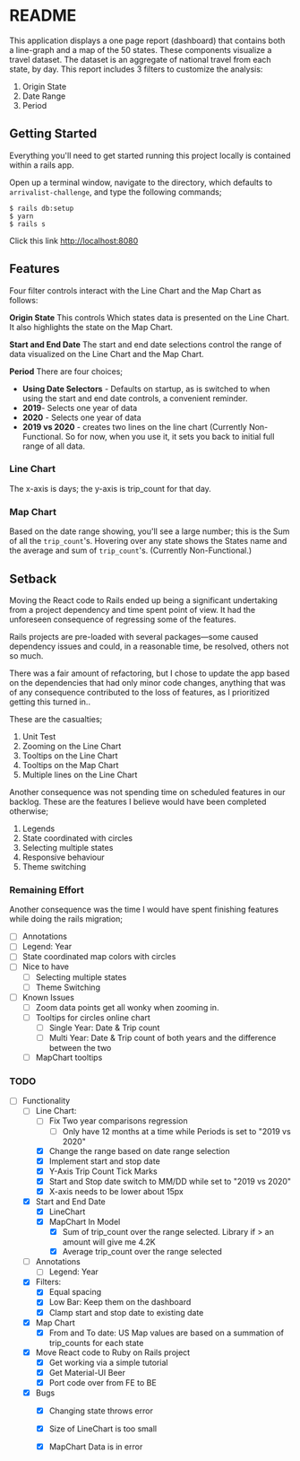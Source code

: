 # README
This application displays a one page report (dashboard) that contains both a line-graph and a map of the 50 states.
These components visualize a travel dataset. The dataset is an aggregate of national travel from each state, by day.
This report includes 3 filters to customize the analysis:
1. Origin State
2. Date Range
3. Period

## Getting Started
Everything you'll need to get started running this project
locally is contained within a rails app.

Open up a terminal window, navigate to the directory, which
defaults to `arrivalist-challenge`, and type the following
commands;

```
$ rails db:setup 
$ yarn
$ rails s
```

Click this link [http://localhost:8080](http://localhost:8080)

## Features

Four filter controls interact with the Line Chart and the Map Chart as follows:

__Origin State__
This controls Which states data is presented on the Line Chart. It also highlights the state on the Map Chart.

__Start and End Date__
The start and end date selections control the range of data visualized on the  Line Chart and the Map Chart.

__Period__
There are four choices;
* __Using Date Selectors__ - Defaults on startup, as is switched to when using the start and end date controls, a convenient reminder.
* __2019__- Selects one year of data
* __2020__ - Selects one year of data
* __2019 vs 2020__ - creates two lines on the line chart (Currently Non-Functional. So for now, when you use it, it sets you back to initial full range of all data.

### Line Chart
The x-axis is days; the y-axis is trip_count for that day.

### Map Chart
Based on the date range showing, you'll see a large number; this is the Sum of all the `trip_count`'s. Hovering over any state shows the States name and the average and sum of  `trip_count`'s. (Currently Non-Functional.)

## Setback

Moving the React code to Rails ended up being a significant undertaking from a project dependency and time spent point of view.
It had the unforeseen consequence of regressing some of the features.

Rails projects are pre-loaded with several packages—some caused dependency issues and could, in a reasonable time,  be resolved, others not so much.

There was a fair amount of refactoring, but I chose to update the app based on  the dependencies that had only minor code
changes, anything that was of any consequence contributed to the loss of features, as I prioritized getting this turned in..

These are the casualties;
1. Unit Test
2. Zooming on the Line Chart
3. Tooltips on the Line Chart
4. Tooltips on the Map Chart
5. Multiple lines on the Line Chart

Another consequence was not spending time on scheduled features in our backlog.  These are the features I believe would have been completed otherwise;

1. Legends
2. State coordinated with circles
3. Selecting multiple states
4. Responsive behaviour
5. Theme switching

### Remaining Effort
Another consequence was the time I would have spent finishing features while doing the
rails migration;
* [ ]  Annotations
* [ ] Legend: Year
* [ ] State coordinated map colors with circles
* [ ] Nice to have
  * [ ] Selecting multiple states
  * [ ] Theme Switching

* [ ] Known Issues
  * [ ] Zoom data points get all wonky when zooming in.
  * [ ] Tooltips for circles online chart
    * [ ] Single Year: Date & Trip count
    * [ ] Multi Year: Date & Trip count of both years and the difference between the two
  * [ ] MapChart tooltips

### TODO
* [ ] Functionality
  * [ ] Line Chart:
    * [ ] Fix Two year comparisons regression
      * [ ] Only have 12 months at a time while Periods is set to "2019 vs 2020"
    * [x] Change the range based on date range selection
    * [x] Implement start and stop date
    * [x] Y-Axis Trip Count Tick Marks
    * [x] Start and Stop date switch to MM/DD while set to "2019 vs 2020"
    * [x] X-axis needs to be lower about 15px
  * [x] Start and End Date
    * [x] LineChart
    * [x] MapChart In Model
      * [x] Sum of trip_count over the range selected. Library if > an amount will give me 4.2K
      * [x] Average trip_count over the range selected
  * [ ] Annotations
    * [ ] Legend: Year
  * [x] Filters:
    * [x] Equal spacing
    * [x] Low Bar: Keep them on the dashboard
    * [x] Clamp start and stop date to existing date
  * [x] Map Chart
    * [x] From and To date: US Map values are based on a summation of trip_counts for each state
  * [x] Move React code to Ruby on Rails project
    * [x] Get working via a simple tutorial
    * [x] Get Material-UI Beer
    * [x] Port code over from FE to BE
  * [x] Bugs
    * [x] Changing state throws error
    * [x] Size of LineChart is too small
    * [x] MapChart Data is in error


